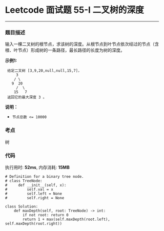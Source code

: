 # Leetcode 面试题 55-I 二叉树的深度
***
### 题目描述

输入一棵二叉树的根节点，求该树的深度。从根节点到叶节点依次经过的节点（含根、叶节点）形成树的一条路径，最长路径的长度为树的深度。

**示例1:**    

	 给定二叉树 [3,9,20,null,null,15,7]，
	     3
        / \
       9  20
         /  \
        15   7
     返回它的最大深度 3 。
	

	
**说明：**

* `节点总数 <= 10000`


### 考点

树


### 代码
执行用时: **52ms**, 内存消耗: **15MB**

```
# Definition for a binary tree node.
# class TreeNode:
#     def __init__(self, x):
#         self.val = x
#         self.left = None
#         self.right = None

class Solution:
    def maxDepth(self, root: TreeNode) -> int:
        if not root: return 0
        return 1 + max(self.maxDepth(root.left), self.maxDepth(root.right))
```


